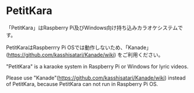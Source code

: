 PetitKara
====
「PetitKara」はRaspberry Pi及びWindows向け持ち込みカラオケシステムです。

PetitKaraはRaspberrry Pi OSでは動作しないため、「Kanade」(https://github.com/kasshisatari/Kanade/wiki) をご利用ください。

"PetitKara" is  a karaoke system in Raspberry Pi or Windows for lyric videos.

Please use "Kanade"(https://github.com/kasshisatari/Kanade/wiki) instead of PetitKara, because PetitKara can not run in Raspberry Pi OS.
